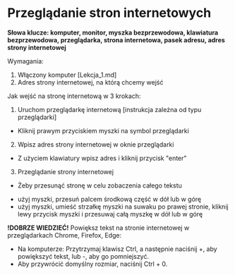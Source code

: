 # **Przeglądanie stron internetowych**

**Słowa klucze: komputer, monitor, myszka bezprzewodowa, klawiatura bezprzewodowa, przeglądarka, strona internetowa, pasek adresu, adres strony internetowej**

Wymagania: 
1. Włączony komputer [Lekcja_1.md]
2. Adres strony internetowej, na którą chcemy wejść

Jak wejść na stronę internetową w 3 krokach:
1. Uruchom przeglądarkę internetową [instrukcja zależna od typu przeglądarki]
* Kliknij prawym przyciskiem myszki na symbol przeglądarki
2. Wpisz adres strony internetowej w oknie przeglądarki
* Z użyciem klawiatury wpisz adres i kliknij przycisk "enter"
3. Przeglądanie strony internetowej
* Żeby przesunąć stronę w celu zobaczenia całego tekstu 
- użyj myszki, przesuń palcem środkową część w dół lub w górę
- użyj myszki, umieść strzałkę myszki na suwaku po prawej stronie, kliknij lewy przycisk myszki i przesuwaj całą myszkę w dół lub w górę

**!DOBRZE WIEDZIEĆ!** Powiększ tekst na stronie internetowej w przeglądarkach Chrome, Firefox, Edge:
* Na komputerze: Przytrzymaj klawisz Ctrl, a następnie naciśnij +, aby powiększyć tekst, lub -, aby go pomniejszyć.
* Aby przywrócić domyślny rozmiar, naciśnij Ctrl + 0.
